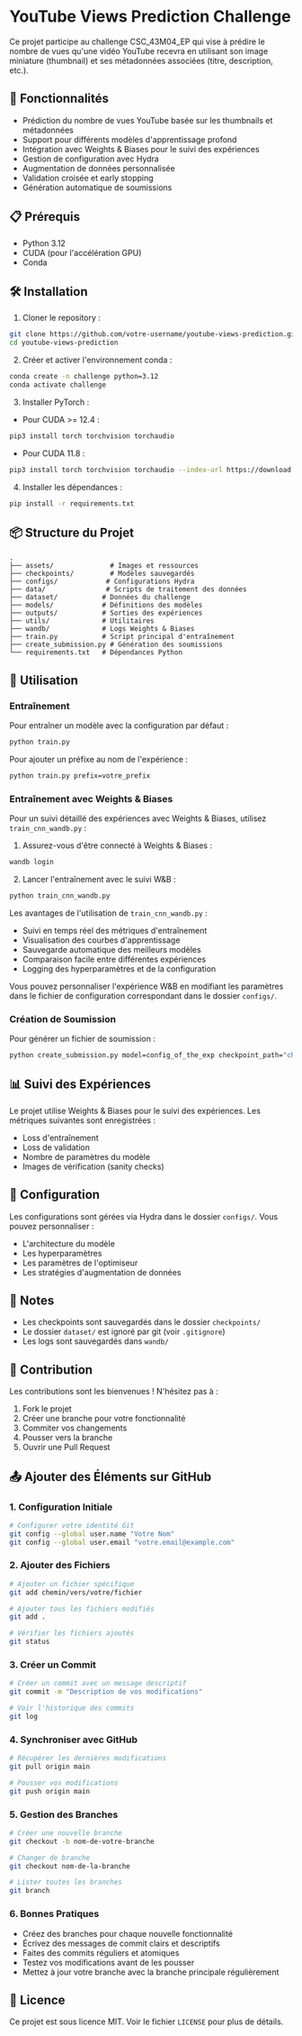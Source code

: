 # YouTube Views Prediction Challenge

Ce projet participe au challenge CSC_43M04_EP qui vise à prédire le nombre de vues qu'une vidéo YouTube recevra en utilisant son image miniature (thumbnail) et ses métadonnées associées (titre, description, etc.).

## 🚀 Fonctionnalités

- Prédiction du nombre de vues YouTube basée sur les thumbnails et métadonnées
- Support pour différents modèles d'apprentissage profond
- Intégration avec Weights & Biases pour le suivi des expériences
- Gestion de configuration avec Hydra
- Augmentation de données personnalisée
- Validation croisée et early stopping
- Génération automatique de soumissions

## 📋 Prérequis

- Python 3.12
- CUDA (pour l'accélération GPU)
- Conda

## 🛠️ Installation

1. Cloner le repository :
```bash
git clone https://github.com/votre-username/youtube-views-prediction.git
cd youtube-views-prediction
```

2. Créer et activer l'environnement conda :
```bash
conda create -n challenge python=3.12
conda activate challenge
```

3. Installer PyTorch :
- Pour CUDA >= 12.4 :
```bash
pip3 install torch torchvision torchaudio
```
- Pour CUDA 11.8 :
```bash
pip3 install torch torchvision torchaudio --index-url https://download.pytorch.org/whl/cu118
```

4. Installer les dépendances :
```bash
pip install -r requirements.txt
```

## 📦 Structure du Projet

```
.
├── assets/              # Images et ressources
├── checkpoints/         # Modèles sauvegardés
├── configs/            # Configurations Hydra
├── data/               # Scripts de traitement des données
├── dataset/           # Données du challenge
├── models/            # Définitions des modèles
├── outputs/           # Sorties des expériences
├── utils/             # Utilitaires
├── wandb/             # Logs Weights & Biases
├── train.py           # Script principal d'entraînement
├── create_submission.py # Génération des soumissions
└── requirements.txt   # Dépendances Python
```

## 🎯 Utilisation

### Entraînement

Pour entraîner un modèle avec la configuration par défaut :
```bash
python train.py
```

Pour ajouter un préfixe au nom de l'expérience :
```bash
python train.py prefix=votre_prefix
```

### Entraînement avec Weights & Biases

Pour un suivi détaillé des expériences avec Weights & Biases, utilisez `train_cnn_wandb.py` :

1. Assurez-vous d'être connecté à Weights & Biases :
```bash
wandb login
```

2. Lancer l'entraînement avec le suivi W&B :
```bash
python train_cnn_wandb.py
```

Les avantages de l'utilisation de `train_cnn_wandb.py` :
- Suivi en temps réel des métriques d'entraînement
- Visualisation des courbes d'apprentissage
- Sauvegarde automatique des meilleurs modèles
- Comparaison facile entre différentes expériences
- Logging des hyperparamètres et de la configuration

Vous pouvez personnaliser l'expérience W&B en modifiant les paramètres dans le fichier de configuration correspondant dans le dossier `configs/`.

### Création de Soumission

Pour générer un fichier de soumission :
```bash
python create_submission.py model=config_of_the_exp checkpoint_path="checkpoints/votre_checkpoint.pth"
```

## 📊 Suivi des Expériences

Le projet utilise Weights & Biases pour le suivi des expériences. Les métriques suivantes sont enregistrées :
- Loss d'entraînement
- Loss de validation
- Nombre de paramètres du modèle
- Images de vérification (sanity checks)

## 🔧 Configuration

Les configurations sont gérées via Hydra dans le dossier `configs/`. Vous pouvez personnaliser :
- L'architecture du modèle
- Les hyperparamètres
- Les paramètres de l'optimiseur
- Les stratégies d'augmentation de données

## 📝 Notes

- Les checkpoints sont sauvegardés dans le dossier `checkpoints/`
- Le dossier `dataset/` est ignoré par git (voir `.gitignore`)
- Les logs sont sauvegardés dans `wandb/`

## 🤝 Contribution

Les contributions sont les bienvenues ! N'hésitez pas à :
1. Fork le projet
2. Créer une branche pour votre fonctionnalité
3. Commiter vos changements
4. Pousser vers la branche
5. Ouvrir une Pull Request

## 📤 Ajouter des Éléments sur GitHub

### 1. Configuration Initiale
```bash
# Configurer votre identité Git
git config --global user.name "Votre Nom"
git config --global user.email "votre.email@example.com"
```

### 2. Ajouter des Fichiers
```bash
# Ajouter un fichier spécifique
git add chemin/vers/votre/fichier

# Ajouter tous les fichiers modifiés
git add .

# Vérifier les fichiers ajoutés
git status
```

### 3. Créer un Commit
```bash
# Créer un commit avec un message descriptif
git commit -m "Description de vos modifications"

# Voir l'historique des commits
git log
```

### 4. Synchroniser avec GitHub
```bash
# Récupérer les dernières modifications
git pull origin main

# Pousser vos modifications
git push origin main
```

### 5. Gestion des Branches
```bash
# Créer une nouvelle branche
git checkout -b nom-de-votre-branche

# Changer de branche
git checkout nom-de-la-branche

# Lister toutes les branches
git branch
```

### 6. Bonnes Pratiques
- Créez des branches pour chaque nouvelle fonctionnalité
- Écrivez des messages de commit clairs et descriptifs
- Faites des commits réguliers et atomiques
- Testez vos modifications avant de les pousser
- Mettez à jour votre branche avec la branche principale régulièrement

## 📄 Licence

Ce projet est sous licence MIT. Voir le fichier `LICENSE` pour plus de détails.